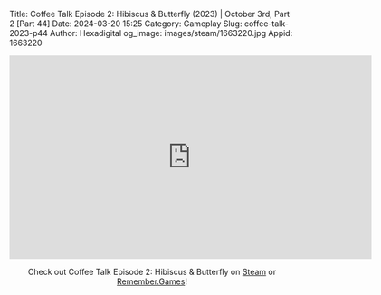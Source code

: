Title: Coffee Talk Episode 2: Hibiscus & Butterfly (2023) | October 3rd, Part 2 [Part 44]
Date: 2024-03-20 15:25
Category: Gameplay
Slug: coffee-talk-2023-p44
Author: Hexadigital
og_image: images/steam/1663220.jpg
Appid: 1663220

<center><iframe src="https://www.youtube.com/embed/LUxrAp-cZD8?feature=oembed" allow="accelerometer; autoplay; encrypted-media; gyroscope; picture-in-picture" width="640" height="360" frameborder="0"></iframe>

Check out Coffee Talk Episode 2: Hibiscus & Butterfly on [Steam](https://store.steampowered.com/app/1663220/?curator_clanid=34633900) or [Remember.Games](https://remember.games/game/8083/coffee-talk-episode-2-hibiscus-butterfly/)!</center>